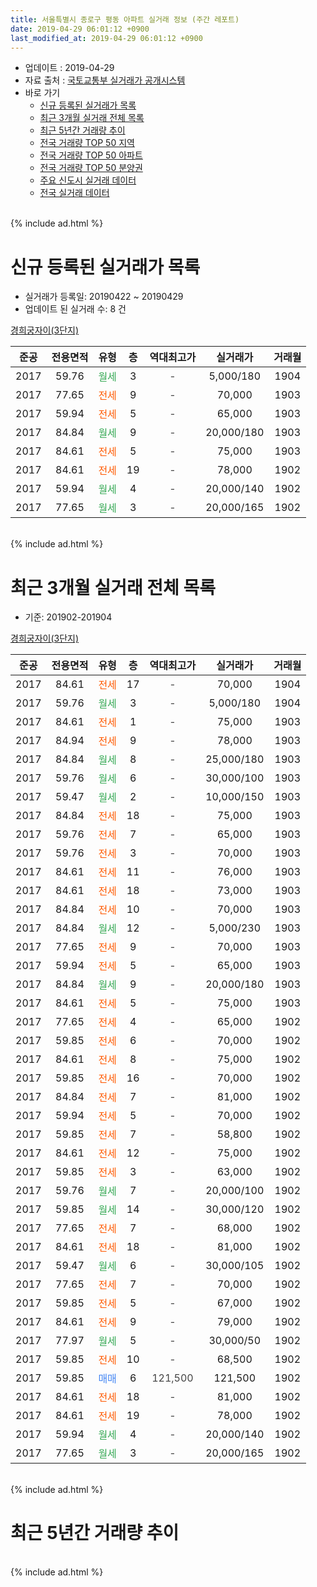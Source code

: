 ```yaml
---
title: 서울특별시 종로구 평동 아파트 실거래 정보 (주간 레포트)
date: 2019-04-29 06:01:12 +0900
last_modified_at: 2019-04-29 06:01:12 +0900
---
```


* 업데이트 : 2019-04-29
* 자료 출처 : [국토교통부 실거래가 공개시스템](http://rt.molit.go.kr)
* 바로 가기
    * [신규 등록된 실거래가 목록](#신규-등록된-실거래가-목록)
    * [최근 3개월 실거래 전체 목록](#최근-3개월-실거래-전체-목록)
    * [최근 5년간 거래량 추이](#최근-5년간-거래량-추이)
    * [전국 거래량 TOP 50 지역](https://inasie.github.io/apt-trade-info/최근-3개월-전국에서-가장-거래가-많이-발생한-지역)
    * [전국 거래량 TOP 50 아파트](https://inasie.github.io/apt-trade-info/최근-3개월-전국에서-가장-거래가-많이-발생한-아파트)
    * [전국 거래량 TOP 50 분양권](https://inasie.github.io/apt-trade-info/최근-3개월-전국에서-가장-거래가-많이-발생한-분양권)
    * [주요 신도시 실거래 데이터](https://inasie.github.io/apt-trade-info/주요-신도시)
    * [전국 실거래 데이터](https://inasie.github.io/apt-trade-info/전국)
<br>
{% include ad.html %}
<br>

# 신규 등록된 실거래가 목록
* 실거래가 등록일: 20190422 ~ 20190429
* 업데이트 된 실거래 수: 8 건


[경희궁자이(3단지)](https://search.naver.com/search.naver?query=%EC%84%9C%EC%9A%B8%ED%8A%B9%EB%B3%84%EC%8B%9C+%EC%A2%85%EB%A1%9C%EA%B5%AC+%ED%8F%89%EB%8F%99+%EA%B2%BD%ED%9D%AC%EA%B6%81%EC%9E%90%EC%9D%B4%283%EB%8B%A8%EC%A7%80%29)

|준공|전용면적|유형|층|역대최고가|실거래가|거래월|
|:---:|:---:|:---:|:---:|:---:|:---:|:---:|
|2017|59.76|<span style="color:#34a853">월세</span>|3|<span style="color:#444444">-</span>|5,000/180|1904|
|2017|77.65|<span style="color:#ff5a00">전세</span>|9|<span style="color:#444444">-</span>|70,000|1903|
|2017|59.94|<span style="color:#ff5a00">전세</span>|5|<span style="color:#444444">-</span>|65,000|1903|
|2017|84.84|<span style="color:#34a853">월세</span>|9|<span style="color:#444444">-</span>|20,000/180|1903|
|2017|84.61|<span style="color:#ff5a00">전세</span>|5|<span style="color:#444444">-</span>|75,000|1903|
|2017|84.61|<span style="color:#ff5a00">전세</span>|19|<span style="color:#444444">-</span>|78,000|1902|
|2017|59.94|<span style="color:#34a853">월세</span>|4|<span style="color:#444444">-</span>|20,000/140|1902|
|2017|77.65|<span style="color:#34a853">월세</span>|3|<span style="color:#444444">-</span>|20,000/165|1902|


<br>
{% include ad.html %}
<br>

# 최근 3개월 실거래 전체 목록
* 기준: 201902-201904


[경희궁자이(3단지)](https://search.naver.com/search.naver?query=%EC%84%9C%EC%9A%B8%ED%8A%B9%EB%B3%84%EC%8B%9C+%EC%A2%85%EB%A1%9C%EA%B5%AC+%ED%8F%89%EB%8F%99+%EA%B2%BD%ED%9D%AC%EA%B6%81%EC%9E%90%EC%9D%B4%283%EB%8B%A8%EC%A7%80%29)

|준공|전용면적|유형|층|역대최고가|실거래가|거래월|
|:---:|:---:|:---:|:---:|:---:|:---:|:---:|
|2017|84.61|<span style="color:#ff5a00">전세</span>|17|<span style="color:#444444">-</span>|70,000|1904|
|2017|59.76|<span style="color:#34a853">월세</span>|3|<span style="color:#444444">-</span>|5,000/180|1904|
|2017|84.61|<span style="color:#ff5a00">전세</span>|1|<span style="color:#444444">-</span>|75,000|1903|
|2017|84.94|<span style="color:#ff5a00">전세</span>|9|<span style="color:#444444">-</span>|78,000|1903|
|2017|84.84|<span style="color:#34a853">월세</span>|8|<span style="color:#444444">-</span>|25,000/180|1903|
|2017|59.76|<span style="color:#34a853">월세</span>|6|<span style="color:#444444">-</span>|30,000/100|1903|
|2017|59.47|<span style="color:#34a853">월세</span>|2|<span style="color:#444444">-</span>|10,000/150|1903|
|2017|84.84|<span style="color:#ff5a00">전세</span>|18|<span style="color:#444444">-</span>|75,000|1903|
|2017|59.76|<span style="color:#ff5a00">전세</span>|7|<span style="color:#444444">-</span>|65,000|1903|
|2017|59.76|<span style="color:#ff5a00">전세</span>|3|<span style="color:#444444">-</span>|70,000|1903|
|2017|84.61|<span style="color:#ff5a00">전세</span>|11|<span style="color:#444444">-</span>|76,000|1903|
|2017|84.61|<span style="color:#ff5a00">전세</span>|18|<span style="color:#444444">-</span>|73,000|1903|
|2017|84.84|<span style="color:#ff5a00">전세</span>|10|<span style="color:#444444">-</span>|70,000|1903|
|2017|84.84|<span style="color:#34a853">월세</span>|12|<span style="color:#444444">-</span>|5,000/230|1903|
|2017|77.65|<span style="color:#ff5a00">전세</span>|9|<span style="color:#444444">-</span>|70,000|1903|
|2017|59.94|<span style="color:#ff5a00">전세</span>|5|<span style="color:#444444">-</span>|65,000|1903|
|2017|84.84|<span style="color:#34a853">월세</span>|9|<span style="color:#444444">-</span>|20,000/180|1903|
|2017|84.61|<span style="color:#ff5a00">전세</span>|5|<span style="color:#444444">-</span>|75,000|1903|
|2017|77.65|<span style="color:#ff5a00">전세</span>|4|<span style="color:#444444">-</span>|65,000|1902|
|2017|59.85|<span style="color:#ff5a00">전세</span>|6|<span style="color:#444444">-</span>|70,000|1902|
|2017|84.61|<span style="color:#ff5a00">전세</span>|8|<span style="color:#444444">-</span>|75,000|1902|
|2017|59.85|<span style="color:#ff5a00">전세</span>|16|<span style="color:#444444">-</span>|70,000|1902|
|2017|84.84|<span style="color:#ff5a00">전세</span>|7|<span style="color:#444444">-</span>|81,000|1902|
|2017|59.94|<span style="color:#ff5a00">전세</span>|5|<span style="color:#444444">-</span>|70,000|1902|
|2017|59.85|<span style="color:#ff5a00">전세</span>|7|<span style="color:#444444">-</span>|58,800|1902|
|2017|84.61|<span style="color:#ff5a00">전세</span>|12|<span style="color:#444444">-</span>|75,000|1902|
|2017|59.85|<span style="color:#ff5a00">전세</span>|3|<span style="color:#444444">-</span>|63,000|1902|
|2017|59.76|<span style="color:#34a853">월세</span>|7|<span style="color:#444444">-</span>|20,000/100|1902|
|2017|59.85|<span style="color:#34a853">월세</span>|14|<span style="color:#444444">-</span>|30,000/120|1902|
|2017|77.65|<span style="color:#ff5a00">전세</span>|7|<span style="color:#444444">-</span>|68,000|1902|
|2017|84.61|<span style="color:#ff5a00">전세</span>|18|<span style="color:#444444">-</span>|81,000|1902|
|2017|59.47|<span style="color:#34a853">월세</span>|6|<span style="color:#444444">-</span>|30,000/105|1902|
|2017|77.65|<span style="color:#ff5a00">전세</span>|7|<span style="color:#444444">-</span>|70,000|1902|
|2017|59.85|<span style="color:#ff5a00">전세</span>|5|<span style="color:#444444">-</span>|67,000|1902|
|2017|84.61|<span style="color:#ff5a00">전세</span>|9|<span style="color:#444444">-</span>|79,000|1902|
|2017|77.97|<span style="color:#34a853">월세</span>|5|<span style="color:#444444">-</span>|30,000/50|1902|
|2017|59.85|<span style="color:#ff5a00">전세</span>|10|<span style="color:#444444">-</span>|68,500|1902|
|2017|59.85|<span style="color:#4285f3">매매</span>|6|<span style="color:#444444">121,500</span>|121,500|1902|
|2017|84.61|<span style="color:#ff5a00">전세</span>|18|<span style="color:#444444">-</span>|81,000|1902|
|2017|84.61|<span style="color:#ff5a00">전세</span>|19|<span style="color:#444444">-</span>|78,000|1902|
|2017|59.94|<span style="color:#34a853">월세</span>|4|<span style="color:#444444">-</span>|20,000/140|1902|
|2017|77.65|<span style="color:#34a853">월세</span>|3|<span style="color:#444444">-</span>|20,000/165|1902|


<br>
{% include ad.html %}
<br>

# 최근 5년간 거래량 추이


<div style="width:100%;">
    <canvas id="deal_progress" height="200"></canvas>
</div>

<script>
new Chart(document.getElementById("deal_progress"), {
    type: 'line',
    data: {
        labels: ['201404','201405','201406','201407','201408','201409','201410','201411','201412','201501','201502','201503','201504','201505','201506','201507','201508','201509','201510','201511','201512','201601','201602','201603','201604','201605','201606','201607','201608','201609','201610','201611','201612','201701','201702','201703','201704','201705','201706','201707','201708','201709','201710','201711','201712','201801','201802','201803','201804','201805','201806','201807','201808','201809','201810','201811','201812','201901','201902','201903','201904'],
        datasets: [{
            label: '매매',
            pointRadius: 1,
            data: [0, 0, 0, 0, 0, 0, 0, 0, 0, 0, 0, 0, 0, 0, 0, 0, 0, 0, 0, 0, 0, 0, 0, 0, 0, 0, 0, 0, 0, 0, 0, 0, 0, 0, 0, 0, 0, 0, 0, 0, 0, 0, 0, 0, 0, 0, 0, 0, 0, 0, 0, 0, 0, 0, 0, 0, 0, 0, 1, 0, 0],
            borderColor: "rgba(255, 201, 14, 1)",
            backgroundColor: "rgba(255, 201, 14, 0.5)",
            fill: false,
            lineTension: 0
        },{
            label: '전월세',
            pointRadius: 1,
            data: [0, 0, 0, 0, 0, 0, 0, 0, 0, 0, 0, 0, 0, 0, 0, 0, 0, 0, 0, 0, 0, 0, 0, 0, 0, 0, 0, 0, 0, 0, 0, 0, 0, 0, 0, 0, 0, 0, 0, 0, 0, 0, 0, 0, 0, 0, 0, 0, 0, 0, 0, 0, 1, 0, 2, 4, 4, 11, 23, 16, 2],
            borderColor: "rgba(0, 141, 185, 1)",
            backgroundColor: "rgba(0, 141, 185, 0.5)",
            fill: false,
            lineTension: 0
        }
        ]
    },
    options: {
        responsive: true,
        title: {
            display: false
        },
        tooltips: {
            mode: 'index',
            intersect: false
        },
        hover: {
            mode: 'nearest',
            intersect: true
        },
        scales: {
            xAxes: [{
                display: true,
                scaleLabel: {
                    display: true,
                    labelString: '년/월'
                }
            }],
            yAxes: [{
                display: true,
                ticks: {
                    suggestedMin: 0,
                },
                scaleLabel: {
                    display: true,
                    labelString: '실거래 수'
                }
            }]
        }
    }
});

</script>


<br>
{% include ad.html %}
<br>

